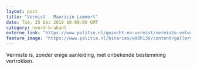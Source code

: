 ```yaml
---
layout: post
title: "Vermist - Mauricio Lemmert"
date: Tue, 25 Dec 2018 10:00:00 GMT
category: noord-brabant
externe_link: "https://www.politie.nl/gezocht-en-vermist/vermiste-volwassenen/2018/december/mauricio-lemmert.html"
feature_image: "https://www.politie.nl/binaries/w98h130/content/gallery/politie/vermist/vermiste-volwassenen/2018/december/mauricio-lemmert.jpg"
---
```


Vermiste is, zonder enige aanleiding, met onbekende bestemming vertrokken.
